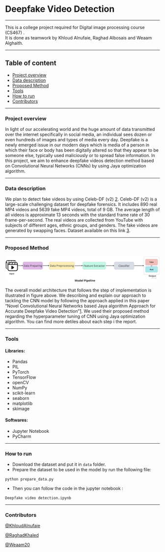 # Deepfake Video Detection

---
This is a college project required for Digital image processing course (CS467) .<br>
It is done as teamwork by Khloud Alnufaie, Raghad Albosais and Weaam Alghaith.

---
## Table of content
* [Project overview](#project-overview)
* [Data description](#data-description)
* [Proposed Method](#proposed-method)
* [Tools](#tools)
* [How to run](#how-to-run)
* [Contributors](#contributors)
---

### Project overview

In light of our accelerating world and the huge amount of data transmitted over the internet specifically in social media, an individual sees dozen or even hundreds of images and types of media every day. Deepfake is a newly emerged issue in our modern days which is media of a person in which their face or body has been digitally altered so that they appear to be someone else, typically used maliciously or to spread false information. In this project, we aim to enhance deepfake videos detection method based on Convolutional Neural Networks (CNNs) by using Jaya optimization algorithm. 

---

### Data description


We plan to detect fake videos by using Celeb-DF (v2) [2](https://arxiv.org/pdf/1909.12962.pdf). Celeb-DF (v2) is a large-scale challenging dataset for deepfake forensics. It includes 890 real MP4 videos and 5639 fake MP4 videos, total of 9 GB. The average length of all videos is approximate 13 seconds with the standard frame rate of 30 frame-per-second. The real videos are collected from YouTube with subjects of different ages, ethnic groups, and genders. The fake videos are generated by swapping faces. Dataset available on this link [3](https://github.com/yuezunli/celeb-deepfakeforensics).


---

### Proposed Method

![Proposed method](https://raw.githubusercontent.com/KhloudAlnufaie/DeepFake_Video_Classification/main/figures/Model.jpg)

The overall model architecture that follows the step of implementation is illustrated in figure above. We describing and explain our approach to tackling the CNN model by following the approach applied in this paper “Novel Convolutional Neural Networks based Jaya algorithm Approach for Accurate Deepfake Video Detection”[1](https://journals.mesopotamian.press/index.php/CyberSecurity/article/view/58). We used their proposed method regarding the hyperparameter tuning of CNN using Jaya optimization algorithm. You can find more detiles about each step i the report.

---

### Tools

#### Libraries: 
- Pandas
- PIL
- PyTorch
- TensorFlow
- openCV
- NumPy
- scikit-learn
- seaborn
- matplotlib
- skimage


#### Softwares: 
- Jupyter Notebook
- PyCharm

---

### How to run
-	Download the dataset and put it in `data` folder. 
-	Prepare the dataset to be used in the model by run the following file:
```
python prepare_data.py
```
- Then you can follow the code in the jupyter notebook :
```
Deepfake video detection.ipynb
```

---

### Contributors

[@KhloudAlnufaie](https://github.com/KhloudAlnufaie)

[@RaghadKhaled](https://github.com/RaghadKhaled)

[@Weaam20](https://github.com/Weaam20)
